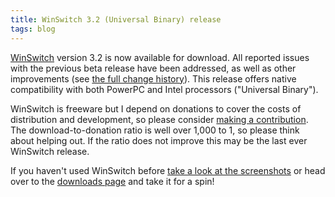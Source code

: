 ```yaml
---
title: WinSwitch 3.2 (Universal Binary) release
tags: blog
---
```


[WinSwitch](http://www.wincent.com/a/products/winswitch/) version 3.2 is now available for download. All reported issues with the previous beta release have been addressed, as well as other improvements (see [the full change history](http://www.wincent.com/a/products/winswitch/history/)). This release offers native compatibility with both PowerPC and Intel processors ("Universal Binary").

WinSwitch is freeware but I depend on donations to cover the costs of distribution and development, so please consider [making a contribution](https://secure.wincent.com/a/products/winswitch/donate/). The download-to-donation ratio is well over 1,000 to 1, so please think about helping out. If the ratio does not improve this may be the last ever WinSwitch release.

If you haven't used WinSwitch before [take a look at the screenshots](http://www.wincent.com/a/products/winswitch/screenshots/) or head over to the [downloads page](http://www.wincent.com/a/products/winswitch/download/) and take it for a spin!
